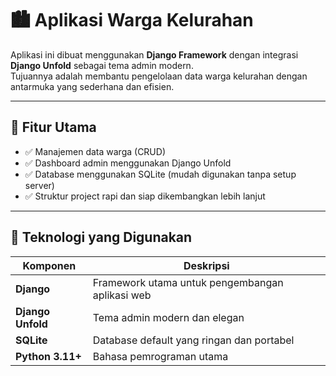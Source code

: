 # 🏙️ Aplikasi Warga Kelurahan

Aplikasi ini dibuat menggunakan **Django Framework** dengan integrasi **Django Unfold** sebagai tema admin modern.  
Tujuannya adalah membantu pengelolaan data warga kelurahan dengan antarmuka yang sederhana dan efisien.

---

## 🚀 Fitur Utama
- ✅ Manajemen data warga (CRUD)
- ✅ Dashboard admin menggunakan Django Unfold
- ✅ Database menggunakan SQLite (mudah digunakan tanpa setup server)
- ✅ Struktur project rapi dan siap dikembangkan lebih lanjut

---

## 🧰 Teknologi yang Digunakan
| Komponen | Deskripsi |
|-----------|------------|
| **Django** | Framework utama untuk pengembangan aplikasi web |
| **Django Unfold** | Tema admin modern dan elegan |
| **SQLite** | Database default yang ringan dan portabel |
| **Python 3.11+** | Bahasa pemrograman utama |
